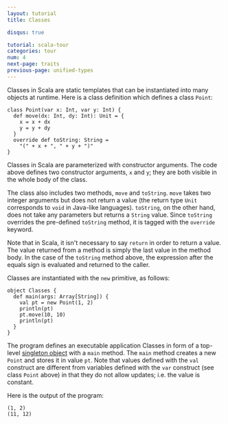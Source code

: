 ```yaml
---
layout: tutorial
title: Classes

disqus: true

tutorial: scala-tour
categories: tour
num: 4
next-page: traits
previous-page: unified-types
---
```


Classes in Scala are static templates that can be instantiated into many objects at runtime.
Here is a class definition which defines a class `Point`:

```tut
class Point(var x: Int, var y: Int) {
  def move(dx: Int, dy: Int): Unit = {
    x = x + dx
    y = y + dy
  }
  override def toString: String =
    "(" + x + ", " + y + ")"
}
```

Classes in Scala are parameterized with constructor arguments. The code above defines two constructor arguments, `x` and `y`; they are both visible in the whole body of the class.

The class also includes two methods, `move` and `toString`. `move` takes two integer arguments but does not return a value (the return type `Unit` corresponds to `void` in Java-like languages). `toString`, on the other hand, does not take any parameters but returns a `String` value. Since `toString` overrides the pre-defined `toString` method, it is tagged with the `override` keyword.

Note that in Scala, it isn't necessary to say `return` in order to return a value. The value returned from a method is simply the last value in the method body. In the case of the `toString` method above, the expression after the equals sign is evaluated and returned to the caller.

Classes are instantiated with the `new` primitive, as follows:

```tut
object Classes {
  def main(args: Array[String]) {
    val pt = new Point(1, 2)
    println(pt)
    pt.move(10, 10)
    println(pt)
  }
}
```

The program defines an executable application Classes in form of a top-level [singleton object](singleton-objects) with a `main` method. The `main` method creates a new `Point` and stores it in value `pt`. Note that values defined with the `val` construct are different from variables defined with the `var` construct (see class `Point` above) in that they do not allow updates; i.e. the value is constant.

Here is the output of the program:

```
(1, 2)
(11, 12)
```
